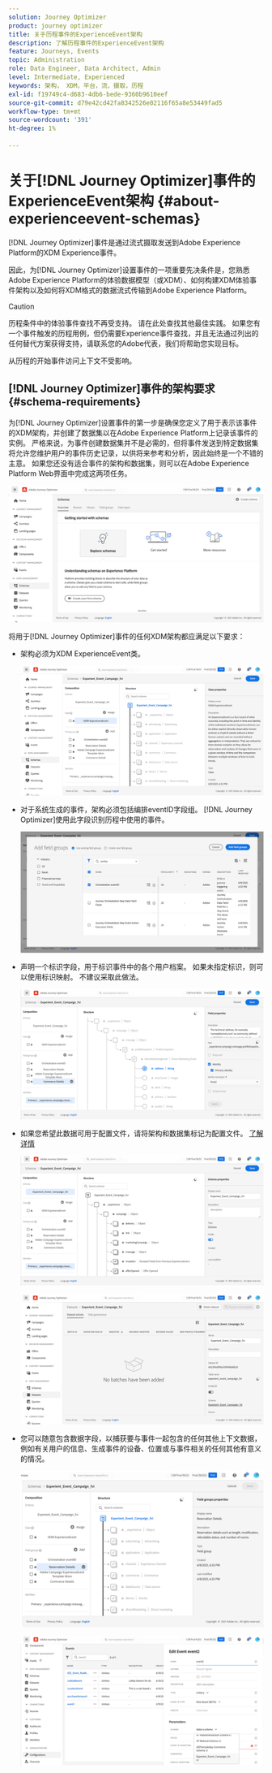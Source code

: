 ```yaml
---
solution: Journey Optimizer
product: journey optimizer
title: 关于历程事件的ExperienceEvent架构
description: 了解历程事件的ExperienceEvent架构
feature: Journeys, Events
topic: Administration
role: Data Engineer, Data Architect, Admin
level: Intermediate, Experienced
keywords: 架构， XDM，平台，流，摄取，历程
exl-id: f19749c4-d683-4db6-bede-9360b9610eef
source-git-commit: d79e42cd42fa8342526e02116f65a8e53449fad5
workflow-type: tm+mt
source-wordcount: '391'
ht-degree: 1%

---
```


# 关于[!DNL Journey Optimizer]事件的ExperienceEvent架构 {#about-experienceevent-schemas}

[!DNL Journey Optimizer]事件是通过流式摄取发送到Adobe Experience Platform的XDM Experience事件。

因此，为[!DNL Journey Optimizer]设置事件的一项重要先决条件是，您熟悉Adobe Experience Platform的体验数据模型（或XDM）、如何构建XDM体验事件架构以及如何将XDM格式的数据流式传输到Adobe Experience Platform。


>[!CAUTION]
>
>历程条件中的体验事件查找不再受支持。 请在此处查找其他最佳实践。 如果您有一个事件触发的历程用例，但仍需要Experience事件查找，并且无法通过列出的任何替代方案获得支持，请联系您的Adobe代表，我们将帮助您实现目标。
>
>从历程的开始事件访问上下文不受影响。

## [!DNL Journey Optimizer]事件的架构要求  {#schema-requirements}

为[!DNL Journey Optimizer]设置事件的第一步是确保您定义了用于表示该事件的XDM架构，并创建了数据集以在Adobe Experience Platform上记录该事件的实例。 严格来说，为事件创建数据集并不是必需的，但将事件发送到特定数据集将允许您维护用户的事件历史记录，以供将来参考和分析，因此始终是一个不错的主意。 如果您还没有适合事件的架构和数据集，则可以在Adobe Experience Platform Web界面中完成这两项任务。

![](assets/schema1.png)

将用于[!DNL Journey Optimizer]事件的任何XDM架构都应满足以下要求：

* 架构必须为XDM ExperienceEvent类。

  ![](assets/schema2.png)

* 对于系统生成的事件，架构必须包括编排eventID字段组。 [!DNL Journey Optimizer]使用此字段识别历程中使用的事件。

  ![](assets/schema3.png)

* 声明一个标识字段，用于标识事件中的各个用户档案。 如果未指定标识，则可以使用标识映射。 不建议采取此做法。

  ![](assets/schema4.png)

* 如果您希望此数据可用于配置文件，请将架构和数据集标记为配置文件。 [了解详情](../data/lookup-aep-data.md)

  ![](assets/schema5.png)

  ![](assets/schema6.png)

* 您可以随意包含数据字段，以捕获要与事件一起包含的任何其他上下文数据，例如有关用户的信息、生成事件的设备、位置或与事件相关的任何其他有意义的情况。

  ![](assets/schema7.png)

  ![](assets/schema8.png)

<!--
## Leverage schema relationships{#leverage_schema_relationships}

Adobe Experience Platform allows you to define relationships between schemas in order to use one dataset as a lookup table for another. 

Let's say your brand data model has a schema capturing purchases. You also have a schema for the product catalog. You can capture the product ID in the purchase schema and use a relationship to look up more complete product details from the product catalog. This allows you to create an audience for all customers who bought a laptop, for example, without having to explicitly list out all laptop IDs or capture every single product details in transactional systems.

To define a relationship, you need to have a dedicated field in the source schema, in this case the product ID field in the purchase schema. This field needs to reference the product ID field in the destination schema. The source and destination tables must be enabled for profiles and the destination schema must have that common field defined as its primary identity. 

Here is the product catalog schema enabled for profile with the product ID defined as the primary identity. 

![](assets/schema9.png)

Here is the purchase schema with the relationship defined on the product ID field.

![](assets/schema10.png)

>[!NOTE]
>
>Learn more about schema relationships in the [Experience Platform documentation](https://experienceleague.adobe.com/docs/platform-learn/tutorials/schemas/configure-relationships-between-schemas.html?lang=zh-Hans).

In Journey Optimizer, you can then leverage all the fields from the linked tables:

* when configuring a business or unitary event, [Read more](../event/experience-event-schema.md#unitary_event_configuration) 
* when using conditions in a journey, [Read more](../event/experience-event-schema.md#journey_conditions_using_event_context) 
* in message personalization, [Read more](../event/experience-event-schema.md#message_personalization) 
* in custom action personalization, [Read more](../event/experience-event-schema.md#custom_action_personalization_with_journey_event_context) 

### Arrays{#relationships_limitations}

You can define a schema relationship on an array of strings, for example, a list of product IDs.

![](assets/schema15.png)

You can also define a schema relationship with an attribute inside of an array of objects, for example a list of purchase information (product ID, product name, price, discount). The lookup values will be available in journeys (conditions, custom actions, etc.) and message personalization. 

![](assets/schema16.png)

### Event configuration{#unitary_event_configuration}

The linked schema fields are available in unitary and business event configuration:

* when browsing through the event schema fields in the event configuration screen.
* when defining a condition for system-generated events.

![](assets/schema11.png)

The linked fields are not available:

* in the event key formula
* in event id condition (rule-based events)

To learn how to configure a unitary event, refer to this [page](../event/about-creating.md).

### Journey conditions using event context{#journey_conditions_using_event_context}

You can use data from a lookup table linked to an event used in a journey for condition building (expression editor).

Add a condition in a journey, edit the expression and unfold the event node in the expression editor. 

![](assets/schema12.png)

To learn how to define journey conditions, refer to this [page](../building-journeys/condition-activity.md).

### Message personalization{#message_personalization}

The linked fields are available when personalizing a message. The related fields are displayed in the context passed from the journey to the message.

![](assets/schema14.png)

To learn how to personalize a message with contextual journey information, refer to this [page](../personalization/personalization-use-case.md).

### Custom action personalization with journey event context{#custom_action_personalization_with_journey_event_context}

The linked fields are available when configuring the action parameters of a journey custom action activity. 

![](assets/schema13.png)

To learn how to use custom actions, refer to this [page](../building-journeys/using-custom-actions.md).
-->
